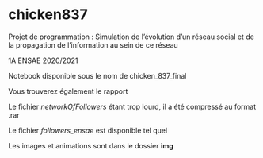 # chicken837
Projet de programmation :   Simulation de l’évolution d’un réseau social et de la propagation de l’information au sein de ce réseau

1A ENSAE 2020/2021

Notebook disponible sous le nom de chicken_837_final

Vous trouverez également le rapport

Le fichier *networkOfFollowers* étant trop lourd, il a été compressé au format .rar

Le fichier *followers_ensae* est disponible tel quel

Les images et animations sont dans le dossier **img**
